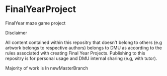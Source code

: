# FinalYearProject
FinalYear maze game project

Disclaimer

All content contained within this repositry that doesn't belong to others (e.g artwork belongs to respective authors) belongs to DMU as according to the rules associated with creating Final Year Projects. Publishing to this repositry is for personal usage and DMU internal sharing (e.g, with tutor).

Majority of work is In newMasterBranch
